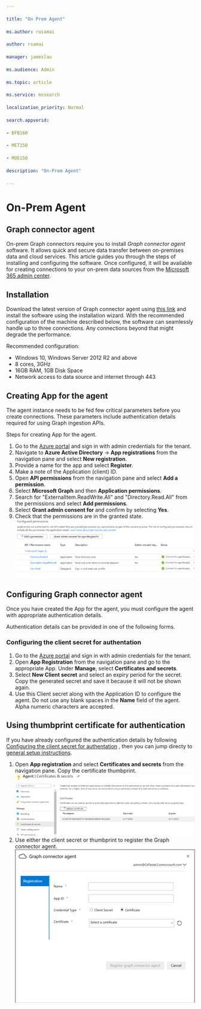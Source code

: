 ```yaml
--- 

title: "On Prem Agent" 

ms.author: rusamai 

author: rsamai 

manager: jameslau 

ms.audience: Admin 

ms.topic: article 

ms.service: mssearch 

localization_priority: Normal 

search.appverid: 

- BFB160 

- MET150 

- MOE150 

description: "On-Prem Agent" 

--- 
```


<!-- markdownlint-disable no-inline-html --> 

# On-Prem Agent 

## Graph connector agent 

On-prem Graph connectors require you to install *Graph connector agent* software. It allows quick and secure data transfer between on-premises data and cloud services. This article guides you through the steps of installing and configuring the software. Once configured, it will be available for creating connections to your on-prem data sources from the [Microsoft 365 admin center](https://admin.microsoft.com).

## Installation 

Download the latest version of Graph connector agent using [this link](https://download.microsoft.com/download/d/d/e/dde18236-9c67-437d-a864-894a0a888ef2/AgentPackage.msi) and install the software using the installation wizard. With the recommended configuration of the machine described below, the software can seamlessly handle up to three connections. Any connections beyond that might degrade the performance. 

Recommended configuration:
* Windows 10, Windows Server 2012 R2 and above 
* 8 cores, 3GHz 
* 16GB RAM, 1GB Disk Space 
* Network access to data source and internet through 443 

## Creating App for the agent  

The agent instance needs to be fed few critical parameters before you create connections. These parameters include authentication details required for using Graph ingestion APIs.  

Steps for creating App for the agent. 

1. Go to the [Azure portal](https://portal.azure.com) and sign in with admin credentials for the tenant. 
2. Navigate to **Azure Active Directory** -> **App registrations** from the navigation pane and select **New registration**.
4. Provide a name for the app and select **Register**. 
5. Make a note of the Application (client) ID.
6. Open **API permissions** from the navigation pane and select **Add a permission**.
7. Select **Microsoft Graph** and then **Application permissions**. 
8. Search for "ExternalItem.ReadWrite.All" and "Directory.Read.All" from the permissions and select **Add permissions**. 
9. Select **Grant admin consent for <TenantName>** and confirm by selecting **Yes**.
10. Check that the permissions are in the granted state.
     ![Permissions shown as granted in green on right hand column.](media/onprem-agent/granted-state.png)

## Configuring Graph connector agent 

Once you have created the App for the agent, you must configure the agent with appropriate authentication details. 

Authentication details can be provided in one of the following forms. 

### Configuring the client secret for authentation 

1. Go to the [Azure portal](https://portal.azure.com) and sign in with admin credentials for the tenant. 
2. Open **App Registration** from the navigation pane and go to the appropriate App. Under **Manage**, select **Certificates and secrets**.
3. Select **New Client secret** and select an expiry period for the secret. Copy the generated secret and save it because it will not be shown again.
4. Use this Client secret along with the Application ID to configure the agent. Do not use any blank spaces in the **Name** field of the agent. Alpha numeric characters are accepted. 

## Using thumbprint certificate for authentication

If you have already configured the authentication details by following [Configuring the client secret for authentation](#Configuring-the-client-secret-for-authentication) , then you can jump directy to [general setup instructions](configure-connector.md). 

1. Open **App registration** and select **Certificates and secrets** from the navigation pane. Copy the certificate thumbprint.
![List of thumbrint certificates when Certificates and secrets is selected in the left pane](media/onprem-agent/certificates.png)
2. Use either the client secret or thumbprint to register the Graph connector agent. 
![Register form asking for name, app id, credential type, and certificate](media/onprem-agent/register.png)

